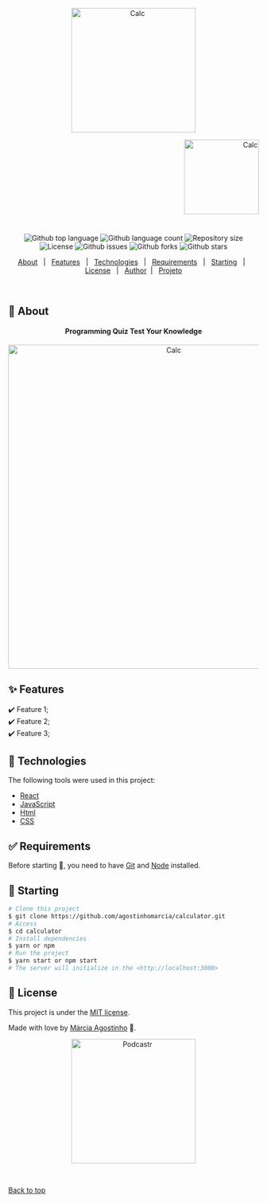 

<p align="center">
   <img src="https://media.giphy.com/media/TKJN4xjrhM5KHmUGu5/giphy.gif" alt="Calc" width="250"/>
</p>

<p align="right">
   <img src="https://media.giphy.com/media/ivpFCMY9o0VuiV3YRT/giphy.gif" alt="Calc" width="150"/>
</p>




<h1 align="center"></h1>

<p align="center">
  <img alt="Github top language" src="https://img.shields.io/github/languages/top/agostinhomarcia/calculator?color=B22222">

  <img alt="Github language count" src="https://img.shields.io/github/languages/count/agostinhomarcia/calculator?color=B22222">

  <img alt="Repository size" src="https://img.shields.io/github/repo-size/agostinhomarcia/calculator?color=B22222">

  <img alt="License" src="https://img.shields.io/github/license/agostinhomarcia/calculator?color=B22222">

   <img alt="Github issues" src="https://img.shields.io/github/issues/agostinhomarcia/calculator?color=B22222" /> 

   <img alt="Github forks" src="https://img.shields.io/github/forks/agostinhomarcia/calculator?color=B22222" /> 

   <img alt="Github stars" src="https://img.shields.io/github/stars/agostinhomarcia/calculator?color=B22222" /> 
</p>


<p align="center">
  <a href="#dart-about">About</a> &#xa0; | &#xa0; 
  <a href="#sparkles-features">Features</a> &#xa0; | &#xa0;
  <a href="#rocket-technologies">Technologies</a> &#xa0; | &#xa0;
  <a href="#white_check_mark-requirements">Requirements</a> &#xa0; | &#xa0;
  <a href="#checkered_flag-starting">Starting</a> &#xa0; | &#xa0;
  <a href="#memo-license">License</a> &#xa0; | &#xa0;
  <a href="https://github.com/agostinhomarcia" target="_blank">Author</a>&#xa0; | &#xa0
  <a href="https://calculator-psi-liard.vercel.app/" target="_blank" rel="noopener noreferrer">Projeto</a>
</p>

<br>

## :dart: About ##


<h4 align="center">Programming Quiz Test Your Knowledge  </h4>

<p align="center">
   <img src="https://media.giphy.com/media/vEylMrWuC19oc4zptX/giphy.gif" alt="Calc" width="650"/>
</p>


## :sparkles: Features ##

:heavy_check_mark: Feature 1;\
:heavy_check_mark: Feature 2;\
:heavy_check_mark: Feature 3;

## :rocket: Technologies ##

The following tools were used in this project:

- [React](https://pt-br.reactjs.org/)
- [JavaScript](https://developer.mozilla.org/pt-BR/docs/Web/JavaScript) 
- [Html](https://developer.mozilla.org/pt-BR/docs/Web/HTML/Element/html/)  
- [CSS](https://developer.mozilla.org/pt-BR/docs/Web/CSS)  



## :white_check_mark: Requirements ##

Before starting :checkered_flag:, you need to have [Git](https://git-scm.com) and [Node](https://nodejs.org/en/) installed.

## :checkered_flag: Starting ##

```bash
# Clone this project
$ git clone https://github.com/agostinhomarcia/calculator.git
# Access
$ cd calculator
# Install dependencies
$ yarn or npm 
# Run the project
$ yarn start or npm start 
# The server will initialize in the <http://localhost:3000>
```


## :memo: License ##


This project is under the [MIT license](./LICENSE).

Made with love by [Márcia Agostinho](https://github.com/agostinhomarcia) 🚀.




<p align="center">
   <img src="https://media.giphy.com/media/du21n4T3UnltSCJQ7v/giphy.gif" alt="Podcastr" width="250"/>
</p>

&#xa0;

<a href="#top">Back to top </a>
